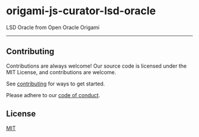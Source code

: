 # origami-js-curator-lsd-oracle

LSD Oracle from Open Oracle Origami

---

## Contributing
Contributions are always welcome! Our source code is licensed under the MIT License, and contributions are welcome.

See [contributing](https://github.com/open-oracle-origami/origami-js-curator-lsd-oracle/blob/main/CONTRIBUTING.md) for ways to get started.

Please adhere to our [code of conduct](https://github.com/open-oracle-origami/origami-js-curator-lsd-oracle/blob/main/CODE_OF_CONDUCT.md).

## License
[MIT](https://choosealicense.com/licenses/mit/)
